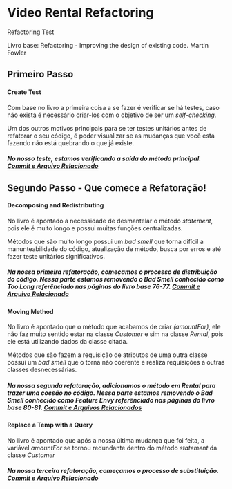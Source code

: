 ﻿# Video Rental Refactoring
Refactoring Test

Livro base: Refactoring - Improving the design of existing code.
Martin Fowler

## Primeiro Passo

#### Create Test

Com base no livro a primeira coisa a se fazer é verificar se há testes, caso não exista é necessário criar-los com o objetivo de ser um *self-checking*.

Um dos outros motivos principais para se ter testes unitários antes de refatorar o seu código, é poder visualizar se as mudanças que você está fazendo não está quebrando o que já existe.

##### No nosso teste, estamos verificando a saída do método principal. [Commit e Arquivo Relacionado](https://github.com/hi-hi-ray/video-rental-refactoring/blob/e6fb7c3c4dfc245d0fc82b26e71a88b03ec8cc62/video-rental-refactoring/test/CustomerTest.java)

## Segundo Passo - Que comece a Refatoração!

#### Decomposing and Redistributing

No livro é apontado a necessidade de desmantelar o método *statement*, pois ele é muito longo e possui muitas funções centralizadas. 

Métodos que são muito longo possui um *bad smell* que torna difícil a manunteabilidade do código, atualização de método, busca por erros e até fazer teste unitários significativos.


##### Na nossa primeira refatoração, começamos o processo de distribuição do código. Nessa parte estamos removendo o *Bad Smell* conhecido como *Too Long* referênciado nas páginas do livro base 76-77. [Commit e Arquivo Relacionado](https://github.com/hi-hi-ray/video-rental-refactoring/blob/ccb0791b3a7cc5c48470aa5074c68ea47c6c785d/video-rental-refactoring/src/com/refactoring/Customer.java)


#### Moving Method

No livro é apontado que o método que acabamos de criar *(amountFor)*, ele não faz muito sentido estar na classe *Customer* e sim na classe *Rental*, pois ele está utilizando dados da classe citada.

Métodos que são fazem a requisição de atributos de uma outra classe possui um *bad smell* que o torna não coerente e realiza requisições a outras classes desnecessárias.


##### Na nossa segunda refatoração, adicionamos o método em *Rental* para trazer uma coesão no código. Nessa parte estamos removendo o *Bad Smell* conhecido como *Feature Envy* referênciado nas páginas do livro base 80-81. [Commit e Arquivos Relacionados](https://github.com/hi-hi-ray/video-rental-refactoring/commit/6848de65b39c1253cc27849a7c52e78ce5c48528)


#### Replace a Temp with a Query

No livro é apontado que após a nossa última mudança que foi feita, a variável *amountFor* se tornou redundante dentro do método *statement* da classe *Customer*

##### Na nossa terceira refatoração, começamos o processo de substituição. [Commit e Arquivo Relacionado](https://github.com/hi-hi-ray/video-rental-refactoring/blob/ff7974e3fbefc98ade2592a2f2d2522912735842/video-rental-refactoring/src/com/refactoring/Customer.java)



                          
